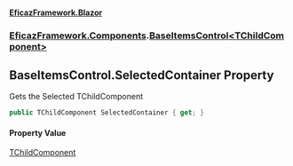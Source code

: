 #### [EficazFramework.Blazor](EficazFrameworkBlazor.md 'EficazFramework Blazor')
### [EficazFramework.Components](EficazFrameworkBlazor.md#EficazFramework.Components 'EficazFramework.Components').[BaseItemsControl&lt;TChildComponent&gt;](BaseItemsControl_TChildComponent_.md 'EficazFramework.Components.BaseItemsControl<TChildComponent>')

## BaseItemsControl<TChildComponent>.SelectedContainer Property

Gets the Selected TChildComponent

```csharp
public TChildComponent SelectedContainer { get; }
```

#### Property Value
[TChildComponent](BaseItemsControl_TChildComponent_.md#EficazFramework.Components.BaseItemsControl_TChildComponent_.TChildComponent 'EficazFramework.Components.BaseItemsControl<TChildComponent>.TChildComponent')